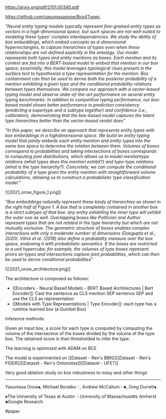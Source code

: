 https://arxiv.org/pdf/2101.00345.pdf

https://github.com/yasumasaonoe/Box4Types.

*"Neural entity typing models typically represent fine-grained entity types as vectors in a high-dimensional space, but such spaces are not well-suited to modeling these types’ complex interdependencies. We study the ability of box embeddings, which embed concepts as d-dimensional hyperrectangles, to capture hierarchies of types even when these relationships are not defined explicitly in the ontology. Our model represents both types and entity mentions as boxes. Each mention and its context are fed into a BERT-based model to embed that mention in our box space; essentially, this model leverages typological clues present in the surface text to hypothesize a type representation for the mention. Box containment can then be used to derive both the posterior probability of a mention exhibiting a given type and the conditional probability relations between types themselves. We compare our approach with a vector-based typing model and observe state-of-the-art performance on several entity typing benchmarks. In addition to competitive typing performance, our box-based model shows better performance in prediction consistency (predicting a supertype and a subtype together) and confidence (i.e., calibration), demonstrating that the box-based model captures the latent type hierarchies better than the vector-based model does"*

*"In this paper, we describe an approach that represents entity types with box embeddings in a highdimensional space. We build an entity typing model that jointly embeds each entity mention and entity types into the same box space to determine the relation between them. Volumes of boxes correspond to probabilities and taking intersections of boxes corresponds to computing joint distributions, which allows us to model mentiontype relations (what types does this mention exhibit?) and type-type relations (what is the type hierarchy?). Concretely, we can compute the conditional probability of a type given the entity mention with straightforward volume calculations, allowing us to construct a probabilistic type classification model."*

![[2021_onoe_figure_1.png]]

*"Box embeddings naturally represent these kinds of hierarchies as shown in the right half of Figure 1. A box that is completely contained in another box is a strict subtype of that box: any entity exhibiting the inner type will exhibit the outer one as well. Overlapping boxes like Politician and Author represent types that are not related in the type hierarchy but which are not mutually exclusive. The geometric structure of boxes enables complex interactions with only a moderate number of dimensions (Dasgupta et al., 2020). Vilnis et al. (2018) also define a probability measure over the box space, endowing it with probabilistic semantics. If the boxes are restricted to a unit hypercube, for example, the volumes of type boxes represent priors on types and intersections capture joint probabilities, which can then be used to derive conditional probabilities"*

![[2021_onoe_architecture.png]]

The architecture is composed as follows:

- [[Encoders - Neural Based Models - BERT Based Architectures | Bert Encoder]]:  Cast the sentence as CLS mention SEP sentence SEP and use the CLS as representation
- [[Models with Type Representations | Type Encoder]]: each type has a runtime learned box (a Gumbel Box)

Inference methods:

Given an input box, a score for each type is computed by computing the volume of the intersection of the boxes divided by the volume of the type box. The obtained score is then thresholded to infer the type.

The learning is optimized with ADAM on BCE

The model is experimented on [[Dataset - Ren's BBN]][[Dataset - Ren's FIGER]][[Dataset - Ren's Ontonotes]][[Dataset - UFET]]

Very good ablation study on box robustness to noisy and other things

---

Yasumasa Onoe♠, Michael Boratko♢, Andrew McCallum♢♣, Greg Durrett♠ 

♠The University of Texas at Austin 
♢University of Massachusetts Amherst 
♣Google Research

#paper 